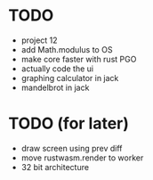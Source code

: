 # TODO
* project 12
* add Math.modulus to OS
* make core faster with rust PGO
* actually code the ui
* graphing calculator in jack
* mandelbrot in jack

# TODO (for later)
* draw screen using prev diff
* move rustwasm.render to worker
* 32 bit architecture